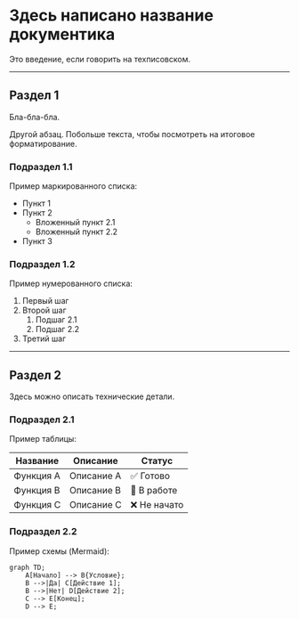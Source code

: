 # Здесь написано название документика

Это введение, если говорить на техписовском.

---

## Раздел 1

Бла-бла-бла.

Другой абзац. Побольше текста, чтобы посмотреть на итоговое форматирование.

### Подраздел 1.1

Пример маркированного списка:
- Пункт 1
- Пункт 2
  - Вложенный пункт 2.1
  - Вложенный пункт 2.2
- Пункт 3

### Подраздел 1.2

Пример нумерованного списка:
1. Первый шаг
2. Второй шаг
   1. Подшаг 2.1
   2. Подшаг 2.2
3. Третий шаг

---

## Раздел 2

Здесь можно описать технические детали.

### Подраздел 2.1

Пример таблицы:

| Название | Описание | Статус |
|----------|----------|--------|
| Функция A | Описание A | ✅ Готово |
| Функция B | Описание B | 🚧 В работе |
| Функция C | Описание C | ❌ Не начато |

### Подраздел 2.2

Пример схемы (Mermaid):

```mermaid
graph TD;
    A[Начало] --> B{Условие};
    B -->|Да| C[Действие 1];
    B -->|Нет| D[Действие 2];
    C --> E[Конец];
    D --> E;
